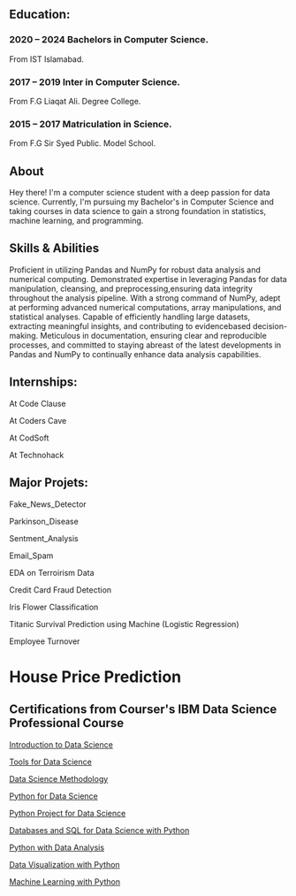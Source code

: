 ## Education:


### 2020 – 2024 Bachelors in Computer Science. 
From IST Islamabad.
### 2017 – 2019 Inter in Computer Science. 


From F.G Liaqat Ali.
Degree College.

### 2015 – 2017 Matriculation in Science. 


From F.G Sir Syed Public.
Model School.




## About
Hey there! I'm a computer science student with a deep passion for data science. Currently, 
I'm pursuing my Bachelor's in Computer Science and taking courses in data science to gain 
a strong foundation in statistics, machine learning, and programming.


## Skills & Abilities
Proficient in utilizing Pandas and NumPy for robust data analysis and numerical computing. Demonstrated expertise in leveraging Pandas for data manipulation, 
cleansing, and preprocessing,ensuring data integrity throughout the analysis pipeline. With a strong command of NumPy, adept at performing advanced numerical 
computations, array manipulations, and statistical analyses. Capable of efficiently handling large datasets, extracting meaningful insights, and contributing 
to evidencebased decision-making. Meticulous in documentation, ensuring clear and reproducible processes, and committed to staying abreast of the latest 
developments in Pandas and NumPy to continually enhance data analysis capabilities.



## Internships:
 At Code Clause

 At Coders Cave

 At CodSoft

 At Technohack



## Major Projets:
 Fake_News_Detector

 Parkinson_Disease

 Sentment_Analysis

 Email_Spam

 EDA on Terroirism Data

 Credit Card Fraud Detection

 Iris Flower Classification

 Titanic Survival Prediction using Machine (Logistic Regression)

 Employee Turnover

# House Price Prediction  



## Certifications from Courser's IBM Data Science Professional Course
[Introduction to Data Science](https://www.coursera.org/account/accomplishments/verify/A4L4ZWKUUGC5)

[Tools for Data Science](https://www.coursera.org/account/accomplishments/verify/N6JAU79KJXRN)

[Data Science Methodology](https://www.coursera.org/account/accomplishments/verify/SZT76QPU86XD)

[Python for Data Science](https://www.coursera.org/account/accomplishments/verify/VTF55WJR8QBY)

[Python Project for Data Science](https://www.coursera.org/account/accomplishments/verify/UXMZRD5SYYAF)

[Databases and SQL for Data Science with Python](https://www.coursera.org/account/accomplishments/verify/HBRVJ3XBYN4P)

[Python with Data Analysis](https://www.coursera.org/account/accomplishments/verify/WDAVCNW5LW9M)

[Data Visualization with Python](https://www.coursera.org/account/accomplishments/verify/VVU63TJXTEHQ)

[Machine Learning with Python](https://www.coursera.org/account/accomplishments/verify/U3JBZ38EENSA)



